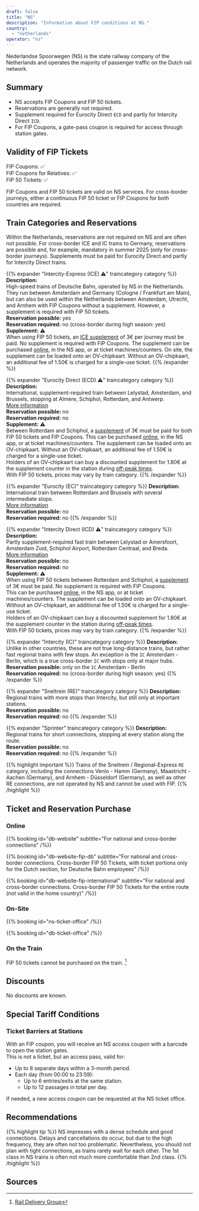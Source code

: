 ```yaml
---
draft: false
title: "NS"
description: "Information about FIP conditions at NS."
country:
  - "netherlands"
operator: "ns"
---
```


Nederlandse Spoorwegen (NS) is the state railway company of the Netherlands and operates the majority of passenger traffic on the Dutch rail network.

## Summary

* NS accepts FIP Coupons and FIP 50 tickets.
* Reservations are generally not required.
* Supplement required for Eurocity Direct `ECD` and partly for Intercity Direct `ICD`.
* For FIP Coupons, a gate-pass coupon is required for access through station gates.

## Validity of FIP Tickets

FIP Coupons: ✅ \
FIP Coupons for Relatives: ✅ \
FIP 50 Tickets: ✅

FIP Coupons and FIP 50 tickets are valid on NS services. For cross-border journeys, either a continuous FIP 50 ticket or FIP Coupons for both countries are required.

## Train Categories and Reservations

Within the Netherlands, reservations are not required on NS and are often not possible. For cross-border ICE and IC trains to Germany, reservations are possible and, for example, mandatory in summer 2025 (only for cross-border journeys). Supplements must be paid for Eurocity Direct and partly for Intercity Direct trains.

{{% expander "Intercity-Express (ICE) ⚠️" traincategory category  %}}
**Description:** \
High-speed trains of Deutsche Bahn, operated by NS in the Netherlands. They run between Amsterdam and Germany (Cologne / Frankfurt am Main), but can also be used within the Netherlands between Amsterdam, Utrecht, and Arnhem with FIP Coupons without a supplement. However, a supplement is required with FIP 50 tickets. \
**Reservation possible:** yes \
**Reservation required:** no (cross-border during high season: yes) \
**Supplement:** ⚠️ \
When using FIP 50 tickets, an [ICE supplement](https://www.ns.nl/en/tickets/ice-supplement) of 3€ per journey must be paid. No supplement is required with FIP Coupons.
The supplement can be purchased [online](https://www.ns.nl/en/tickets/ice-supplement), in the NS app, or at ticket machines/counters. On site, the supplement can be loaded onto an OV-chipkaart. Without an OV-chipkaart, an additional fee of 1.50€ is charged for a single-use ticket.
{{% /expander %}}

{{% expander "Eurocity Direct (ECD) ⚠️" traincategory category %}}
**Description:** \
International, supplement-required train between Lelystad, Amsterdam, and Brussels, stopping at Almere, Schiphol, Rotterdam, and Antwerp. \
[More information](https://www.ns.nl/en/about-ns/dossier/hogesnelheidslijn/Eurocity.html) \
**Reservation possible:** no \
**Reservation required:** no \
**Supplement:** ⚠️ \
Between Rotterdam and Schiphol, a [supplement](https://www.ns.nl/en/season-tickets/other/intercity-direct-supplement.html) of 3€ must be paid for both FIP 50 tickets and FIP Coupons.
This can be purchased [online](https://www.ns.nl/en/tickets/icd-supplement), in the NS app, or at ticket machines/counters. The supplement can be loaded onto an OV-chipkaart. Without an OV-chipkaart, an additional fee of 1.50€ is charged for a single-use ticket. \
Holders of an OV-chipkaart can buy a discounted supplement for 1.80€ at the supplement counter in the station during [off-peak times](https://www.ns.nl/uitgelicht/wanneer-reizen-met-voordeel/wanneer-reist-u-met-korting.html). \
With FIP 50 tickets, prices may vary by train category.
{{% /expander %}}

{{% expander "Eurocity (EC)" traincategory category %}}
**Description:** \
International train between Rotterdam and Brussels with several intermediate stops. \
[More information](https://www.ns.nl/en/about-ns/dossier/hogesnelheidslijn/Eurocity.html) \
**Reservation possible:** no \
**Reservation required:** no
{{% /expander %}}

{{% expander "Intercity Direct (ICD) ⚠️" traincategory category %}}
**Description:** \
Partly supplement-required fast train between Lelystad or Amersfoort, Amsterdam Zuid, Schiphol Airport, Rotterdam Centraal, and Breda. \
[More information](https://www.ns.nl/en/travel-information/special-routes/Intercity-direct.html) \
**Reservation possible:** no \
**Reservation required:** no \
**Supplement:** ⚠️ \
When using FIP 50 tickets between Rotterdam and Schiphol, a [supplement](https://www.ns.nl/en/season-tickets/other/intercity-direct-supplement.html) of 3€ must be paid. No supplement is required with FIP Coupons. \
This can be purchased [online](https://www.ns.nl/en/tickets/icd-supplement), in the NS app, or at ticket machines/counters. The supplement can be loaded onto an OV-chipkaart. Without an OV-chipkaart, an additional fee of 1.50€ is charged for a single-use ticket. \
Holders of an OV-chipkaart can buy a discounted supplement for 1.80€ at the supplement counter in the station during [off-peak times](https://www.ns.nl/uitgelicht/wanneer-reizen-met-voordeel/wanneer-reist-u-met-korting.html). \
With FIP 50 tickets, prices may vary by train category.
{{% /expander %}}

{{% expander "Intercity (IC)" traincategory category %}}
**Description:** \
Unlike in other countries, these are not true long-distance trains, but rather fast regional trains with few stops.
An exception is the `IC` Amsterdam - Berlin, which is a true cross-border `IC` with stops only at major hubs. \
**Reservation possible:** only on the `IC` Amsterdam - Berlin \
**Reservation required:** no (cross-border during high season: yes)
{{% /expander %}}

{{% expander "Sneltrein (RE)" traincategory category %}}
**Description:** \
Regional trains with more stops than Intercity, but still only at important stations. \
**Reservation possible:** no \
**Reservation required:** no
{{% /expander %}}

{{% expander "Sprinter" traincategory category %}}
**Description:** \
Regional trains for short connections, stopping at every station along the route. \
**Reservation possible:** no \
**Reservation required:** no
{{% /expander %}}

{{% highlight important %}}
Trains of the Sneltrein / Regional-Express `RE` category, including the connections Venlo - Hamm (Germany), Maastricht - Aachen (Germany), and Arnhem - Düsseldorf (Germany), as well as other RE connections, are not operated by NS and cannot be used with FIP.
{{% /highlight %}}

## Ticket and Reservation Purchase

### Online

{{% booking id="db-website"
    subtitle="For national and cross-border connections"
/%}}

{{% booking id="db-website-fip-db"
    subtitle="For national and cross-border connections. Cross-border FIP 50 Tickets, with ticket portions only for the Dutch section, for Deutsche Bahn employees"
/%}}

{{% booking id="db-website-fip-international"
    subtitle="For national and cross-border connections. Cross-border FIP 50 Tickets for the entire route (not valid in the home country)"
/%}}

### On-Site

{{% booking id="ns-ticket-office" /%}}

{{% booking id="db-ticket-office" /%}}

### On the Train

FIP 50 tickets cannot be purchased on the train. [^1]

## Discounts

No discounts are known.

## Special Tariff Conditions

### Ticket Barriers at Stations

With an FIP coupon, you will receive an NS access coupon with a barcode to open the station gates. \
This is not a ticket, but an access pass, valid for:

- Up to 8 separate days within a 3-month period.
- Each day (from 00:00 to 23:59):
    - Up to 6 entries/exits at the same station.
    - Up to 12 passages in total per day.

If needed, a new access coupon can be requested at the NS ticket office.

## Recommendations

{{% highlight tip %}}
NS impresses with a dense schedule and good connections. Delays and cancellations do occur, but due to the high frequency, they are often not too problematic. Nevertheless, you should not plan with tight connections, as trains rarely wait for each other. The 1st class in NS trains is often not much more comfortable than 2nd class.
{{% /highlight %}}

## Sources

[^1]: [Rail Delivery Group](https://www.raildeliverygroup.com/rst/europe-and-fip.html)
